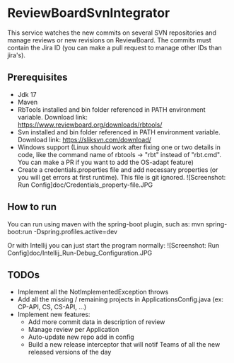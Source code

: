 # ReviewBoardSvnIntegrator
This service watches the new commits on several SVN repositories and manage reviews or new revisions on ReviewBoard. The commits must contain the Jira ID (you can make a pull request to manage other IDs than jira's).

## Prerequisites
- Jdk 17
- Maven
- RbTools installed and bin folder referenced in PATH environment variable. Download link: https://www.reviewboard.org/downloads/rbtools/
- Svn installed and bin folder referenced in PATH environment variable. Download link: https://sliksvn.com/download/
- Windows support (Linux should work after fixing one or two details in code, like the command name of rbtools -> "rbt" instead of "rbt.cmd". You can make a PR if you want to add the OS-adapt feature)
- Create a credentials.properties file and add necessary properties (or you will get errors at first runtime). This file is git ignored.
  ![Screenshot: Run Config]doc/Credentials_property-file.JPG

## How to run
You can run using maven with the spring-boot plugin, such as: mvn spring-boot:run -Dspring.profiles.active=dev

Or with Intellij you can just start the program normally:
![Screenshot: Run Config]doc/Intellij_Run-Debug_Configuration.JPG

## TODOs
- Implement all the NotImplementedException throws
- Add all the missing / remaining projects in ApplicationsConfig.java (ex: CP-API, CS, CS-API, ...)
- Implement new features:
  - Add more commit data in description of review
  - Manage review per Application
  - Auto-update new repo add in config
  - Build a new release interceptor that will notif Teams of all the new released versions of the day

